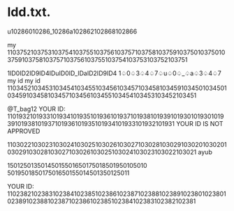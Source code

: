 
# Idd.txt.
u10286010286_10286a102862102868102866
 
my 
1103752103753103754103755103756103757103758103759103750103750103759103758103757103756103755103754103753103752103751

1ID0ID2ID9ID4IDuID0ID_IDaID2ID9ID4
1♤0♤3♤4♤7♤u♤0♤_♤a♤3♤4♤7 my id
my id
1103452103453103454103455103456103457103458103459103450103450103459103458103457103456103455103454103453103452103451


@T_bag12
YOUR ID: 1101932101933101934101935101936101937101938101939101930101930101939101938101937101936101935101934101933101932101931
 YOUR ID IS NOT APPROVED




1103022103023103024103025103026103027103028103029103020103020103029103028103027103026103025103024103023103022103021
ayub 

15012501350145015501650175018501950105010
501950185017501650155014501350125011



YOUR ID: 1102382102383102384102385102386102387102388102389102380102380102389102388102387102386102385102384102383102382102381

